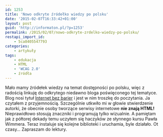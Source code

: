 ```yaml
---
id: 1253
title: 'Nowo odkryte źródełko wiedzy po polsku'
date: '2015-02-07T16:33:42+01:00'
layout: post
guid: 'http://informaton.pl/?p=1253'
permalink: /2015/02/07/nowo-odkryte-zrdelko-wiedzy-po-polsku/
restapi_import_id:
    - 5ca8405547793
categories:
    - artykuły
tags:
    - edukacja
    - HTML
    - 'WCAG 2.0'
    - źródła
---
```


Mało mamy źródełek wiedzy na temat dostępności po polsku, więc z radością linkuję do odkrytego niedawno bloga poświęconego tej tematyce. Blog nosi tytuł [Internet bez barier](http://internet-bez-barier.com/) i jest w nim troszkę do poczytania. Ja czytałem z przyjemnością. Szczególnie utkwiło mi w głowie stwierdzenie autorki, że obecnie osoby tworzące serwisy internetowe **nie znają HTML!** Nieprawidłowo stosują znaczniki i programują tylko wizualnie. A pamiętam jak z półtorej dekady temu uczyłem się haczyków ze słynnego kursu Pawła Wimmera. Teraz instaluje się kolejne biblioteki i uruchamia, byle działało. Ot czasy… Zapraszam do lektury.